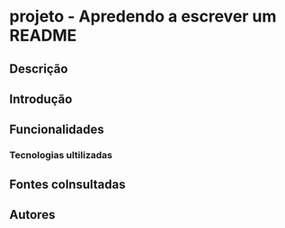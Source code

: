 # projeto - Apredendo a escrever um README 

## Descrição

## Introdução

## Funcionalidades

### Tecnologias ultilizadas

## Fontes colnsultadas

## Autores
